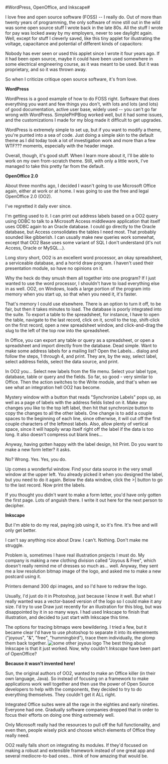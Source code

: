 #WordPress, OpenOffice, and Inkscape#

I love free and open source software (FOSS) -- I really do. Out of more than twenty years of programming, the only software of mine still out in the wild was some open source stuff I wrote back in the late 80s. All the stuff I wrote for pay was locked away by my employers, never to see daylight again. Well, except for stuff I cleverly saved, like this tiny applet for illustrating the voltage, capacitance and potential of different kinds of capacitors:





Nobody has ever seen or used this applet since I wrote it four years ago. If it had been open source, maybe it could have been used somewhere in some electrical engineering course, as it was meant to be used. But it was proprietary, and so it was thrown away.

So when I criticize critique open source software, it's from love.

**WordPress**

WordPress is a good example of how to do FOSS right. Software that does everything you want and few things you don't, with lots and lots (and lots) of good documentation, active user base, widely used -- you can't go far wrong with WordPress. SimplePHPBlog worked well, but it had some issues, and the customizations I made for my blog made it difficult to get upgrades.

WordPress is extremely simple to set up, but if you want to modify a theme, you're punted into a sea of code. Just doing a simple skin to the default theme as I did today took a lot of investigation work and more than a few WTF??? moments, especially with the header image.

Overall, though, it's good stuff. When I learn more about it, I'll be able to work on my own from-scratch theme. Still, with only a little work, I've managed to take this pretty far from the default.

**OpenOffice 2.0**

About three months ago, I decided I wasn't going to use Microsoft Office again, either at work or at home. I was going to use the free and legal OpenOffice 2.0 (OO2).

I've regretted it daily ever since.

I'm getting used to it. I can print out address labels based on a OO2 query using ODBC to talk to a Microsoft Access middleware application that itself uses ODBC again to an Oracle database. I could go directly to the Oracle database, but Access consolidates the tables I need most. That probably sounded like gibberish. I can usually make new queries work somewhat, except that OO2 Base uses some variant of SQL I don't understand (it's not Access, Oracle or MySQL...).

Long story short, OO2 is an excellent word processor, an okay spreadsheet, a serviceable database, and a horrid draw program. I haven't used their presentation module, so have no opinions on it.

Why the heck do they smush them all together into one program? If I just wanted to use the word processor, I shouldn't have to load everything else in as well. OO2, on Windows, loads a large portion of the program into memory when you start up, so that when you need it, it's faster.

That's memory I could use elsewhere. There is an option to turn it off, to be fair, but then it takes minutes to load.
The database is poorly integrated into the suite. To export a table to the spreadsheet, for instance, I have to open the table, navigate to the last record, click on it, scroll to the top, shift-click on the first record, open a new spreadsheet window, and click-and-drag the slug to the left of the top row into the spreadsheet.

In Office, you can export any table or query as a spreadsheet, or open a spreadsheet and import directly from the database. Dead simple. Want to make some address labels for a mailing list? Open the Labels... dialog and follow the steps, 1 through 4, and print. They are, by the way, select label, select address fields, select the data source, and print.

In OO2 you... Select new labels from the file menu. Select your label type, database, table or query and the fields. So far, so good - very similar to Office. Then the action switches to the Write module, and that's when we see what an integration hell OO2 has become.

Mystery window with a button that reads "Synchronize Labels" pops up, as well as a page of labels with the address fields listed on it. Make any changes you like to the top left label, then hit that synchronize button to copy the changes to all the other labels. One change is to add a couple spaces to the beginning of each line, since otherwise, it will cut off the first couple characters of the leftmost labels. Also, allow plenty of vertical space, since it will happily wrap itself right off the label if the data is too long. It also doesn't compress out blank lines...

Anyway, having gotten happy with the label design, hit Print. Do you want to make a new form letter? it asks.

No? Wrong. Yes. Yes, you do.

Up comes a wonderful window. Find your data source in the very small window at the upper left. You already picked it when you designed the label, but you need to do it again. Below the data window, click the >| button to go to the last record. Now print the labels.

If you thought you didn't want to make a form letter, you'd have only gotten the first page. Lots of anguish there. I write it out here for the next person to decipher.

**Inkscape**

But I'm able to do my real, paying job using it, so it's fine. It's free and will only get better.

I can't say anything nice about Draw. I can't. Nothing. Don't make me struggle.

Problem is, sometimes I have real illustration projects I must do. My company is making a new clothing division called "Joyous & Free", which doesn't really remind me of dresses so much as... well. Anyway, they sent me a low resolution bitmap image of the logo, and asked me to make a new postcard using it.

Printers demand 300 dpi images, and so I'd have to redraw the logo.

Usually, I'd just do it in Photoshop, just because I know it well. But what I really wanted was a vector-based version of the logo so I could make it any size. I'd try to use Draw just recently for an illustration for this blog, but was disappointed by it in so many ways. I had used Inkscape to finish that illustration, and decided to just start with Inkscape this time.

The options for tracing bitmaps were bewildering. I tried a few, but it became clear I'd have to use photoshop to separate it into its elemements ("joyous", "&", "free", "hummingbird"), trace them individually, the glomp them back together.
![some other joyous logo](http://westkarana.com/wp-content/uploads/2006/07/joyouslogo.png)
The best thing about Inkscape is that it just worked. Now, why couldn't *Inkscape* have been part of OpenOffice?

**Because it wasn't invented here!**

Sun, the original authors of OO2, wanted to make an Office killer (in their own language, Java). So instead of focusing on a framework to make applications work well together and then use the power of Open Source developers to help with the components, they decided to try to do everything themselves. They couldn't get it ALL right.

Integrated Office suites were all the rage in the eighties and early nineties. Everyone had one. Gradually software companies dropped that in order to focus their efforts on doing one thing extremely well.

Only Microsoft really had the resources to pull off the full functionality, and even then, people wisely pick and choose which elements of Office they really need.

OO2 really falls short on integrating its modules. If they'd focused on making a robust and extensible framework instead of one great app and several mediocre-to-bad ones... think of how amazing that would be.
